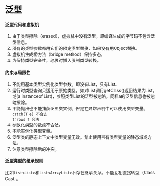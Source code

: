 # 泛型

#### 泛型代码和虚拟机
1. 由于类型擦除（erased），虚拟机中没有泛型，即编译生成的字节码不包含泛型信息。
2. 所有的类型参数都用它们的限定类型替换，如果没有用Object替换。
3. 虚拟机生成桥方法（bridge method）保持多态。
4. 为保持类型安全性，必要时插入强制类型转换。

#### 约束与局限性
1. 不能用基本类型实例化类型参数。即没有List<int>，只有List<Integer>。
2. 运行时类型查询只适用于原始类型。如对List<String>调用getClass()返回结果为List。或(a instanceof List<String>)，参照类型List的泛型<String>被忽略，同样a的泛型信息也被忽略擦除。
3. 不能抛出也不能捕获泛型类实例。但是在异常声明中可以使用类型变量。  
`catch(T e) 不合法`  
`throws T 合法`
4. 参数化类型的数组不合法。
5. 不能实例化类型变量。
6. 泛型类的静态上下文中类型变量无效。禁止使用带有类型变量的静态域或方法。
7. 注意类型擦除后的冲突。

#### 泛型类型的继承规则
比如`List<List>`和`List<ArrayList>`不存在继承关系。不能互相直接转型（Class Cast）。
